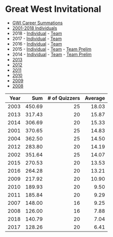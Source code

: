 # Great West Invitational

- [GWI Career Summations](/downloads/great_west/2001-2018_gwi_summaries.pdf) <i class="la la-file-pdf-o"></i>
- [2001-2018 Individuals](/downloads/great_west/2001-2018_gwi.pdf) <i class="la la-file-pdf-o"></i>
- 2018 - [Individual](/downloads/great_west/2018_gwi_individuals.pdf) <i class="la la-file-pdf-o"></i> - [Team](/downloads/great_west/2018_gwi_teams.pdf) <i class="la la-file-pdf-o"></i>
- 2017 - [Individual](/downloads/great_west/2017_gwi_individuals.pdf) <i class="la la-file-pdf-o"></i> - [Team](/downloads/great_west/2017_gwi_teams.pdf) <i class="la la-file-pdf-o"></i>
- 2016 - [Individual](/downloads/great_west/2016_gwi_ind.pdf) <i class="la la-file-pdf-o"></i> - [Team](/downloads/great_west/2016_gwi_team.pdf) <i class="la la-file-pdf-o"></i>
- 2015 - [Individual](/downloads/great_west/2015_gwi_individual.pdf) <i class="la la-file-pdf-o"></i> - [Team](/downloads/great_west/2015_gwi_team.pdf) <i class="la la-file-pdf-o"></i> - [Team Prelim](/downloads/great_west/2015_gwi_team_prelim.pdf) <i class="la la-file-pdf-o"></i>
- 2014 - [Individual](/downloads/great_west/2014_gwi_ind.pdf) <i class="la la-file-pdf-o"></i> - [Team](/downloads/great_west/2014_gwi_team.pdf) <i class="la la-file-pdf-o"></i> - [Team Prelim](/downloads/great_west/2014_gwi_team_prelim.pdf) <i class="la la-file-pdf-o"></i>
- [2013](/downloads/great_west/great_west_invitational_2013_individual_statistics.pdf) <i class="la la-file-pdf-o"></i>
- [2012](/downloads/great_west/gwigwi.pdf) <i class="la la-file-pdf-o"></i>
- [2011](/downloads/great_west/2011_gwi.pdf) <i class="la la-file-pdf-o"></i>
- [2010](/downloads/great_west/2010_gwi.pdf) <i class="la la-file-pdf-o"></i>
- [2009](/downloads/great_west/2009_gwi.pdf) <i class="la la-file-pdf-o"></i>
- [2008](/downloads/great_west/2008_gwi.pdf) <i class="la la-file-pdf-o"></i>

| Year | Sum    | # of Quizzers | Average |
|-----:|-------:|--------------:|--------:|
| 2003 | 450.69 |            25 |   18.03 |
| 2013 | 317.43 |            20 |   15.87 |
| 2014 | 306.69 |            20 |   15.33 |
| 2001 | 370.65 |            25 |   14.83 |
| 2004 | 362.50 |            25 |   14.50 |
| 2012 | 283.80 |            20 |   14.19 |
| 2002 | 351.64 |            25 |   14.07 |
| 2015 | 270.53 |            20 |   13.53 |
| 2016 | 264.28 |            20 |   13.21 |
| 2009 | 217.92 |            20 |   10.90 |
| 2010 | 189.93 |            20 |    9.50 |
| 2011 | 185.84 |            20 |    9.29 |
| 2007 | 148.00 |            16 |    9.25 |
| 2008 | 126.00 |            16 |    7.88 |
| 2018 | 140.79 |            20 |    7.04 |
| 2017 | 128.26 |            20 |    6.41 |
